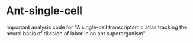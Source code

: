 # Ant-single-cell
Important analysis code for "A single-cell transcriptomic atlas tracking the neural basis of division of labor in an ant superorganism"
